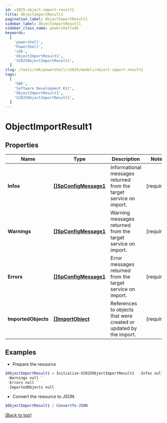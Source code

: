 ```yaml
---
id: v2025-object-import-result1
title: ObjectImportResult1
pagination_label: ObjectImportResult1
sidebar_label: ObjectImportResult1
sidebar_class_name: powershellsdk
keywords:
  [
    'powershell',
    'PowerShell',
    'sdk',
    'ObjectImportResult1',
    'V2025ObjectImportResult1',
  ]
slug: /tools/sdk/powershell/v2025/models/object-import-result1
tags:
  [
    'SDK',
    'Software Development Kit',
    'ObjectImportResult1',
    'V2025ObjectImportResult1',
  ]
---
```


# ObjectImportResult1

## Properties

| Name | Type | Description | Notes |
| --- | --- | --- | --- |
| **Infos** | [**[]SpConfigMessage1**](sp-config-message1) | Informational messages returned from the target service on import. | [required] |
| **Warnings** | [**[]SpConfigMessage1**](sp-config-message1) | Warning messages returned from the target service on import. | [required] |
| **Errors** | [**[]SpConfigMessage1**](sp-config-message1) | Error messages returned from the target service on import. | [required] |
| **ImportedObjects** | [**[]ImportObject**](import-object) | References to objects that were created or updated by the import. | [required] |

## Examples

- Prepare the resource

```powershell
$ObjectImportResult1 = Initialize-V2025ObjectImportResult1  -Infos null `
 -Warnings null `
 -Errors null `
 -ImportedObjects null
```

- Convert the resource to JSON

```powershell
$ObjectImportResult1 | ConvertTo-JSON
```

[[Back to top]](#)
